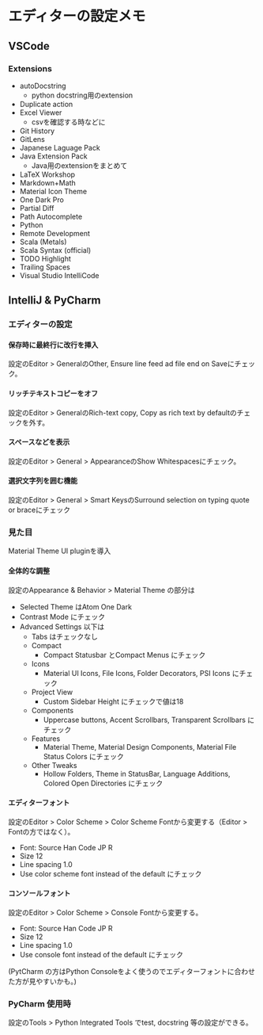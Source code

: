 # エディターの設定メモ

## VSCode

### Extensions

- autoDocstring
    - python docstring用のextension
- Duplicate action
- Excel Viewer
    - csvを確認する時などに
- Git History
- GitLens
- Japanese Laguage Pack
- Java Extension Pack
    - Java用のextensionをまとめて
- LaTeX Workshop
- Markdown+Math
- Material Icon Theme
- One Dark Pro
- Partial Diff
- Path Autocomplete
- Python
- Remote Development
- Scala (Metals)
- Scala Syntax (official)
- TODO Highlight
- Trailing Spaces
- Visual Studio IntelliCode

## IntelliJ & PyCharm

### エディターの設定

#### 保存時に最終行に改行を挿入

設定のEditor > GeneralのOther, Ensure line feed ad file end on Saveにチェック。

#### リッチテキストコピーをオフ

設定のEditor > GeneralのRich-text copy, Copy as rich text by defaultのチェックを外す。

#### スペースなどを表示

設定のEditor > General > AppearanceのShow Whitespacesにチェック。

#### 選択文字列を囲む機能

設定のEditor > General > Smart KeysのSurround selection on typing quote or braceにチェック

### 見た目

Material Theme UI pluginを導入

#### 全体的な調整

設定のAppearance & Behavior > Material Theme の部分は

- Selected Theme はAtom One Dark
- Contrast Mode にチェック
- Advanced Settings 以下は
    - Tabs はチェックなし
    - Compact
        - Compact Statusbar とCompact Menus にチェック
    - Icons
        - Material UI Icons, File Icons, Folder Decorators, PSI Icons にチェック
    - Project View
        - Custom Sidebar Height にチェックで値は18
    - Components
        - Uppercase buttons, Accent Scrollbars, Transparent Scrollbars にチェック
    - Features
        - Material Theme, Material Design Components, Material File Status Colors にチェック
    - Other Tweaks
        - Hollow Folders, Theme in StatusBar, Language Additions, Colored Open Directories にチェック


#### エディターフォント

設定のEditor > Color Scheme > Color Scheme Fontから変更する（Editor > Fontの方ではなく）。

- Font: Source Han Code JP R
- Size 12
- Line spacing 1.0
- Use color scheme font instead of the default にチェック


#### コンソールフォント

設定のEditor > Color Scheme > Console Fontから変更する。

- Font: Source Han Code JP R
- Size 12
- Line spacing 1.0
- Use console font instead of the default にチェック

(PytCharm の方はPython Consoleをよく使うのでエディターフォントに合わせた方が見やすいかも。)

### PyCharm 使用時

設定のTools > Python Integrated Tools でtest, docstring 等の設定ができる。
